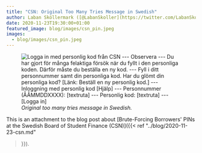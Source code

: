```yaml
---
title: "CSN: Original Too Many Tries Message in Swedish"
author: Laban Sköllermark ([@LabanSkoller](https://twitter.com/LabanSkoller))
date: 2020-11-23T19:30:00+01:00
featured_image: blog/images/csn_pin.jpeg
images:
  - blog/images/csn_pin.jpeg
---
```

<figure>
  <img src="../images/csn_swe_too_many_tries.png"
style="display:inline" title="För många felaktiga försök" alt="Logga in med
personlig kod från CSN --- Observera --- Du har gjort för många felaktiga
försök när du fyllt i den personliga koden. Därför måste du beställa en ny kod.
--- Fyll i ditt personnummer samt din personliga kod. Har du glömt din
personliga kod? [Länk: Beställ en ny personlig kod.] --- Inloggning med
personlig kod [Hjälp] --- Personnummer (ÅÅMMDDXXXX): [textruta] --- Personlig
kod: [textruta] --- [Logga in]">
  <figcaption><i>Original too many tries message in Swedish.</i></figcaption>
</figure>

This is an attachment to the blog post about [Brute-Forcing Borrowers' PINs at
the Swedish Board of Student Finance (CSN)]({{< ref "../blog/2020-11-23-csn.md"
>}}).
